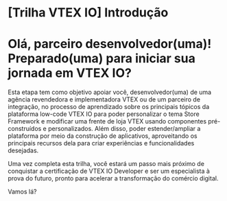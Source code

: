 # [Trilha VTEX IO] Introdução

# Olá, parceiro desenvolvedor(uma)! Preparado(uma) para iniciar sua jornada em VTEX IO?

Esta etapa tem como objetivo apoiar você, desenvolvedor(uma) de uma agência revendedora e implementadora VTEX ou de um parceiro de integração, no processo de aprendizado sobre os principais tópicos da plataforma low-code VTEX IO para poder personalizar o tema Store Framework e modificar uma frente de loja VTEX usando componentes pré-construídos e personalizados. Além disso, poder estender/ampliar a plataforma por meio da construção de aplicativos, aproveitando os principais recursos dela para criar experiências e funcionalidades desejadas.


Uma vez completa esta trilha, você estará um passo mais próximo de conquistar a certificação de VTEX IO Developer e ser um especialista à prova do futuro, pronto para acelerar a transformação do comércio digital.

 
Vamos lá?